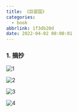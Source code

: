 ```yaml
---
title: 《巨婴国》
categories:
  - book
abbrlink: 1f3db20d
date: 2022-04-02 00:00:01
---
```


### 1.  摘抄

![1](2022-04-02巨婴国/1.jpg)

![2](2022-04-02巨婴国/2.jpg)

![3](2022-04-02巨婴国/3.jpg)

![4](2022-04-02巨婴国/4.jpg)